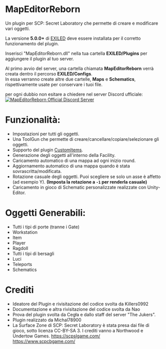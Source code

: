 # MapEditorReborn
Un plugin per SCP: Secret Laboratory che permette di creare e modificare vari oggetti.

La versione **5.0.0+** di [EXILED](https://github.com/Exiled-Team/EXILED) deve essere installata per il corretto funzionamento del plugin.

Inserisci "MapEditorReborn.dll" nella tua cartella **EXILED/Plugins** per aggiungere il plugin al tuo server.

Al primo avvio del server, una cartella chiamata **MapEditorReborn** verrà creata dentro il percorso **EXILED/Configs**.<br> In essa verranno create altre due cartelle, **Maps** e **Schematics**, rispettivamente usate per conservare i tuoi file.

per ogni dubbio non esitare a chiedere nel server Discord ufficiale:<br>
<a href="https://discord.gg/JwAfeSd79u">
<img src="https://discordapp.com/api/guilds/947849283514814486/widget.png?style=banner2" alt="MapEditorReborn Official Discord Server"/>
</a>

# Funzionalità:
- Impostazioni per tutti gli oggetti.
- Una ToolGun che permette di creare/cancellare/copiare/selezionare gli oggetti.
- Supporto del plugin [CustomItems](https://github.com/Exiled-Team/CustomItems).
- Generazione degli oggetti all'interno della Facility.
- Caricamento automatico di una mappa ad ogni inizio round.
- Aggiornamento automatico di una mappa quando è stata sovrascritta/modificata.
- Rotazione casuale degli oggetti. Puoi scegliere se solo un asse è affetto (ad esempio Y). **(Imposta la rotazione a `-1` per renderla casuale)**
- Caricamento in gioco di Schematic personalizzate realizzate con Unity-Editor.

# Oggetti Generabili:

- Tutti i tipi di porte (tranne i Gate)
- Workstation
- Item
- Player
- Ragdoll
- Tutti i tipi di bersagli
- Luci
- Teleports
- Schematics

# Crediti
- Ideatore del Plugin e rivisitazione del codice svolta da Killers0992
- Documentazione e altra rivisitazione del codice svolta da Nao
- Prova del plugin svolta da Cegła e dallo staff del server "The Jukers".
- Plugin realizzato da Michal78900
- La Surface Zone di SCP: Secret Laboratory è stata presa dai file di gioco, sotto licenza CC-BY-SA 3. I crediti vanno a Northwood e Undertow Games.     https://scpslgame.com/ https://www.scpcbgame.com/
